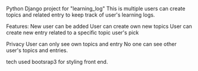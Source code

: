 Python Django project for "learning_log"
This is multiple users can create topics and related entry to keep track of user's learning logs.

Features:
New user can be added
User can create own new topics
User can create new entry related to a specific topic user's pick

Privacy
User can only see own topics and entry
No one can see other user's topics and entries.

tech
used bootsrap3 for styling front end.
